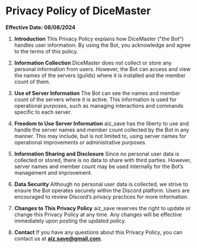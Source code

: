 # Privacy Policy of DiceMaster

**Effective Date: 08/08/2024**

1. **Introduction**
   This Privacy Policy explains how DiceMaster ("the Bot") handles user information. By using the Bot, you acknowledge and agree to the terms of this policy.

2. **Information Collection**
   DiceMaster does not collect or store any personal information from users. However, the Bot can access and view the names of the servers (guilds) where it is installed and the member count of them.

3. **Use of Server Information**
   The Bot can see the names and member count of the servers where it is active. This information is used for operational purposes, such as managing interactions and commands specific to each server. 

4. **Freedom to Use Server Information**
   aiz_save has the liberty to use and handle the server names and member count collected by the Bot in any manner. This may include, but is not limited to, using server names for operational improvements or administrative purposes.

5. **Information Sharing and Disclosure**
   Since no personal user data is collected or stored, there is no data to share with third parties. However, server names and member count may be used internally for the Bot’s management and improvement.

6. **Data Security**
   Although no personal user data is collected, we strive to ensure the Bot operates securely within the Discord platform. Users are encouraged to review Discord’s privacy practices for more information.

7. **Changes to This Privacy Policy**
   aiz_save reserves the right to update or change this Privacy Policy at any time. Any changes will be effective immediately upon posting the updated policy.

7. **Contact**
   If you have any questions about this Privacy Policy, you can contact us at **aiz.save@gmail.com**.
